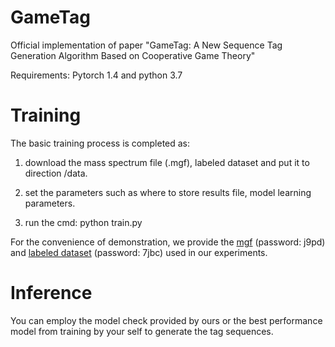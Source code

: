 # GameTag
Official implementation of paper "GameTag: A New Sequence Tag Generation Algorithm Based on Cooperative Game Theory"


Requirements: Pytorch 1.4 and python 3.7 

# Training 

The basic training process is completed as: 

1. download the mass spectrum file (.mgf), labeled dataset and put it to direction /data. 

2. set the parameters such as where to store results file, model learning parameters. 

3. run the cmd: python train.py 

For the convenience of demonstration, we provide the [mgf](https://pan.baidu.com/s/1yodL2z1cL7pqn_2Cnu1ydg) (password: j9pd) and [labeled dataset](https://pan.baidu.com/s/1t4vbJ_E2Pr1M4ajS93sQkg) (password: 7jbc) used in our experiments.


# Inference 

You can employ the model check provided by ours or the best performance model from training by your self to generate the tag sequences. 


